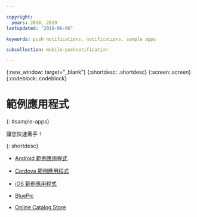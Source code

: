 ```yaml
---

copyright:
  years: 2018, 2019
lastupdated: "2019-06-06"

keywords: push notifications, notifications, sample apps

subcollection: mobile-pushnotification

---
```


{:new_window: target="_blank"}
{:shortdesc: .shortdesc}
{:screen:.screen}
{:codeblock:.codeblock}

# 範例應用程式
{: #sample-apps}


讓您快速著手！

{: shortdesc}

 - [Android 範例應用程式](https://github.com/ibm-bluemix-mobile-services/bms-samples-android-hellopush/)
 
 - [Cordova 範例應用程式](https://github.com/ibm-bluemix-mobile-services/bms-samples-cordova-hellopush)
 
 - [iOS 範例應用程式](https://github.com/ibm-bluemix-mobile-services/bms-samples-swift-hellopush)
 
 - [BluePic](https://github.com/IBM/BluePic)
 - [Online Catalog Store](https://github.com/ibm-bluemix-mobile-services/mobiledashboard-storecatalog-backend)


